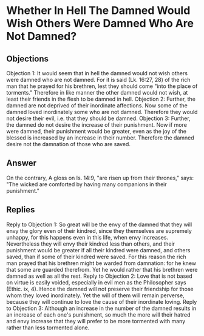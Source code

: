 # Whether In Hell The Damned Would Wish Others Were Damned Who Are Not Damned?
## Objections
Objection 1: It would seem that in hell the damned would not wish others were damned who are not damned. For it is said (Lk. 16:27, 28) of the rich man that he prayed for his brethren, lest they should come "into the place of torments." Therefore in like manner the other damned would not wish, at least their friends in the flesh to be damned in hell.
Objection 2: Further, the damned are not deprived of their inordinate affections. Now some of the damned loved inordinately some who are not damned. Therefore they would not desire their evil, i.e. that they should be damned.
Objection 3: Further, the damned do not desire the increase of their punishment. Now if more were damned, their punishment would be greater, even as the joy of the blessed is increased by an increase in their number. Therefore the damned desire not the damnation of those who are saved.
## Answer
On the contrary, A gloss on Is. 14:9, "are risen up from their thrones," says: "The wicked are comforted by having many companions in their punishment."

## Replies
Reply to Objection 1: So great will be the envy of the damned that they will envy the glory even of their kindred, since they themselves are supremely unhappy, for this happens even in this life, when envy increases. Nevertheless they will envy their kindred less than others, and their punishment would be greater if all their kindred were damned, and others saved, than if some of their kindred were saved. For this reason the rich man prayed that his brethren might be warded from damnation: for he knew that some are guarded therefrom. Yet he would rather that his brethren were damned as well as all the rest.
Reply to Objection 2: Love that is not based on virtue is easily voided, especially in evil men as the Philosopher says (Ethic. ix, 4). Hence the damned will not preserve their friendship for those whom they loved inordinately. Yet the will of them will remain perverse, because they will continue to love the cause of their inordinate loving.
Reply to Objection 3: Although an increase in the number of the damned results in an increase of each one's punishment, so much the more will their hatred and envy increase that they will prefer to be more tormented with many rather than less tormented alone.